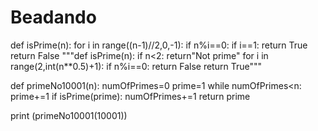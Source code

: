 # Beadando
def isPrime(n):
    for i in range((n-1)//2,0,-1):
        if n%i==0:
            if i==1:
                return True
            return False
"""def isPrime(n):
    if n<2:
        return"Not prime"
    for i in range(2,int(n**0.5)+1):
        if n%i==0:
            return False
    return True"""

def primeNo10001(n):
    numOfPrimes=0
    prime=1
    while numOfPrimes<n:
        prime+=1
        if isPrime(prime):
            numOfPrimes+=1
    return prime

print (primeNo10001(10001))
